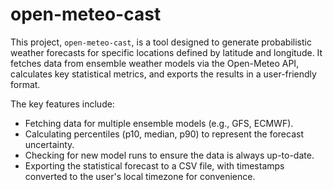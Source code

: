 # open-meteo-cast
This project, `open-meteo-cast`, is a tool designed to generate probabilistic weather forecasts for specific locations defined by latitude and longitude. It fetches data from ensemble weather models via the Open-Meteo API, calculates key statistical metrics, and exports the results in a user-friendly format.

The key features include:
*   Fetching data for multiple ensemble models (e.g., GFS, ECMWF).
*   Calculating percentiles (p10, median, p90) to represent the forecast uncertainty.
*   Checking for new model runs to ensure the data is always up-to-date.
*   Exporting the statistical forecast to a CSV file, with timestamps converted to the user's local timezone for convenience.
